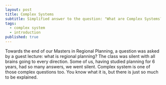 ```yaml
---
layout: post
title: Complex Systems
subtitle: Simplified answer to the question: "What are Complex Systems?"
tags:
  - complex system
  - introduction
published: true
---
```


Towards the end of our Masters in Regional Planning, a question was asked by a guest lecture: what is regional planning? The class was silent with all brains going to every direction. Some of us, having studied planning for 6 years, had so many answers, we went silent. Complex system is one of those complex questions too. You know what it is, but there is just so much to be explained.
